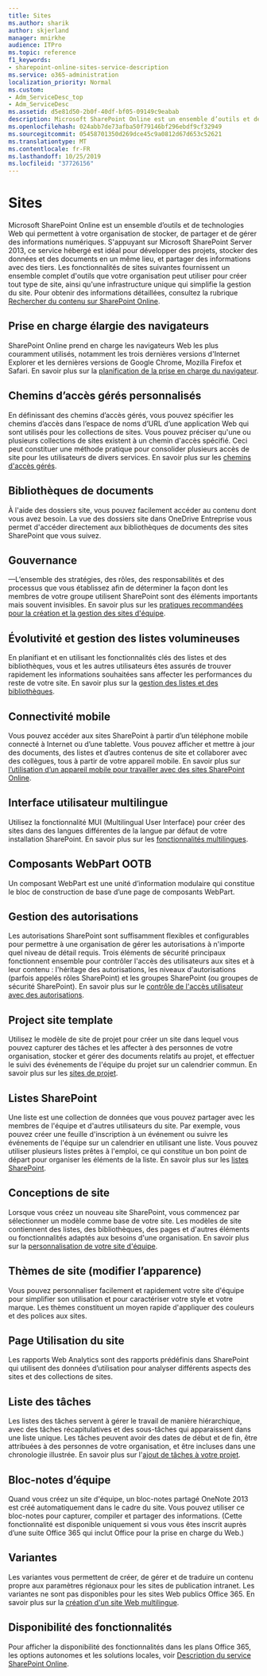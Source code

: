 ```yaml
---
title: Sites
ms.author: sharik
author: skjerland
manager: mnirkhe
audience: ITPro
ms.topic: reference
f1_keywords:
- sharepoint-online-sites-service-description
ms.service: o365-administration
localization_priority: Normal
ms.custom:
- Adm_ServiceDesc_top
- Adm_ServiceDesc
ms.assetid: d5e81d50-2b0f-40df-bf05-09149c9eabab
description: Microsoft SharePoint Online est un ensemble d’outils et de technologies Web qui permettent à votre organisation de stocker, de partager et de gérer des informations numériques. Basé sur Microsoft SharePoint Server 2013, ce service hébergé est idéal pour travailler sur des projets, stocker des données et des documents à un emplacement central et partager des informations avec d'autres utilisateurs.
ms.openlocfilehash: 024abb7de73afba50f79146bf296ebdf9cf32949
ms.sourcegitcommit: 05458701350d269dce45c9a0812d67d653c52621
ms.translationtype: MT
ms.contentlocale: fr-FR
ms.lasthandoff: 10/25/2019
ms.locfileid: "37726156"
---
```

# <a name="sites"></a>Sites

Microsoft SharePoint Online est un ensemble d’outils et de technologies Web qui permettent à votre organisation de stocker, de partager et de gérer des informations numériques. S'appuyant sur Microsoft SharePoint Server 2013, ce service hébergé est idéal pour développer des projets, stocker des données et des documents en un même lieu, et partager des informations avec des tiers. Les fonctionnalités de sites suivantes fournissent un ensemble complet d'outils que votre organisation peut utiliser pour créer tout type de site, ainsi qu'une infrastructure unique qui simplifie la gestion du site. Pour obtenir des informations détaillées, consultez la rubrique [Rechercher du contenu sur SharePoint Online](https://support.office.com/Article/Find-content-about-SharePoint-Online-0ff4f5c6-b8b3-4d6a-be9a-99e6dcb9a3b7).
  
## <a name="cross-browser-support"></a>Prise en charge élargie des navigateurs

SharePoint Online prend en charge les navigateurs Web les plus couramment utilisés, notamment les trois dernières versions d'Internet Explorer et les dernières versions de Google Chrome, Mozilla Firefox et Safari. En savoir plus sur la [planification de la prise en charge du navigateur](https://go.microsoft.com/fwlink/?LinkId=271048).
  
## <a name="custom-managed-paths"></a>Chemins d’accès gérés personnalisés

En définissant des chemins d’accès gérés, vous pouvez spécifier les chemins d’accès dans l’espace de noms d’URL d’une application Web qui sont utilisés pour les collections de sites. Vous pouvez préciser qu'une ou plusieurs collections de sites existent à un chemin d'accès spécifié. Ceci peut constituer une méthode pratique pour consolider plusieurs accès de site pour les utilisateurs de divers services. En savoir plus sur les [chemins d'accès gérés](https://go.microsoft.com/fwlink/?LinkId=271049).
  
## <a name="document-libraries"></a>Bibliothèques de documents

À l'aide des dossiers site, vous pouvez facilement accéder au contenu dont vous avez besoin. La vue des dossiers site dans OneDrive Entreprise vous permet d'accéder directement aux bibliothèques de documents des sites SharePoint que vous suivez. 
  
## <a name="governance"></a>Gouvernance

&mdash;L’ensemble des stratégies, des rôles, des responsabilités et des processus que vous établissez afin de déterminer la façon dont les membres de votre groupe utilisent SharePoint sont des éléments importants mais souvent invisibles. En savoir plus sur les [pratiques recommandées pour la création et la gestion des sites d'équipe](https://go.microsoft.com/fwlink/?LinkId=271050).
  
## <a name="large-list-scalability-and-management"></a>Évolutivité et gestion des listes volumineuses

En planifiant et en utilisant les fonctionnalités clés des listes et des bibliothèques, vous et les autres utilisateurs êtes assurés de trouver rapidement les informations souhaitées sans affecter les performances du reste de votre site. En savoir plus sur la [gestion des listes et des bibliothèques](https://go.microsoft.com/fwlink/?LinkId=271051).
  
## <a name="mobile-connectivity"></a>Connectivité mobile

Vous pouvez accéder aux sites SharePoint à partir d’un téléphone mobile connecté à Internet ou d’une tablette. Vous pouvez afficher et mettre à jour des documents, des listes et d’autres contenus de site et collaborer avec des collègues, tous à partir de votre appareil mobile. En savoir plus sur [l’utilisation d’un appareil mobile pour travailler avec des sites SharePoint Online](https://go.microsoft.com/fwlink/?LinkId=271052).
  
## <a name="multilingual-user-interface"></a>Interface utilisateur multilingue

Utilisez la fonctionnalité MUI (Multilingual User Interface) pour créer des sites dans des langues différentes de la langue par défaut de votre installation SharePoint. En savoir plus sur les [fonctionnalités multilingues](https://go.microsoft.com/fwlink/?LinkId=271053).
  
## <a name="ootb-web-parts"></a>Composants WebPart OOTB

Un composant WebPart est une unité d’information modulaire qui constitue le bloc de construction de base d’une page de composants WebPart.
  
## <a name="permissions-management"></a>Gestion des autorisations

Les autorisations SharePoint sont suffisamment flexibles et configurables pour permettre à une organisation de gérer les autorisations à n'importe quel niveau de détail requis. Trois éléments de sécurité principaux fonctionnent ensemble pour contrôler l'accès des utilisateurs aux sites et à leur contenu : l'héritage des autorisations, les niveaux d'autorisations (parfois appelés rôles SharePoint) et les groupes SharePoint (ou groupes de sécurité SharePoint). En savoir plus sur le [contrôle de l'accès utilisateur avec des autorisations](https://go.microsoft.com/fwlink/?LinkId=271054).
  
## <a name="project-site-template"></a>Project site template

Utilisez le modèle de site de projet pour créer un site dans lequel vous pouvez capturer des tâches et les affecter à des personnes de votre organisation, stocker et gérer des documents relatifs au projet, et effectuer le suivi des événements de l'équipe du projet sur un calendrier commun. En savoir plus sur les [sites de projet](https://go.microsoft.com/fwlink/?LinkId=271228).
  
## <a name="sharepoint-lists"></a>Listes SharePoint

Une liste est une collection de données que vous pouvez partager avec les membres de l'équipe et d'autres utilisateurs du site. Par exemple, vous pouvez créer une feuille d'inscription à un événement ou suivre les événements de l'équipe sur un calendrier en utilisant une liste. Vous pouvez utiliser plusieurs listes prêtes à l'emploi, ce qui constitue un bon point de départ pour organiser les éléments de la liste. En savoir plus sur les [listes SharePoint](https://go.microsoft.com/fwlink/?LinkId=271056).
  
## <a name="site-designs"></a>Conceptions de site

Lorsque vous créez un nouveau site SharePoint, vous commencez par sélectionner un modèle comme base de votre site. Les modèles de site contiennent des listes, des bibliothèques, des pages et d'autres éléments ou fonctionnalités adaptés aux besoins d'une organisation. En savoir plus sur la [personnalisation de votre site d'équipe](https://go.microsoft.com/fwlink/?LinkId=271058).
  
## <a name="site-themes-change-the-look"></a>Thèmes de site (modifier l’apparence)

Vous pouvez personnaliser facilement et rapidement votre site d'équipe pour simplifier son utilisation et pour caractériser votre style et votre marque. Les thèmes constituent un moyen rapide d'appliquer des couleurs et des polices aux sites.
  
## <a name="site-usage-page"></a>Page Utilisation du site

Les rapports Web Analytics sont des rapports prédéfinis dans SharePoint qui utilisent des données d’utilisation pour analyser différents aspects des sites et des collections de sites. 
  
## <a name="task-list"></a>Liste des tâches

Les listes des tâches servent à gérer le travail de manière hiérarchique, avec des tâches récapitulatives et des sous-tâches qui apparaissent dans une liste unique. Les tâches peuvent avoir des dates de début et de fin, être attribuées à des personnes de votre organisation, et être incluses dans une chronologie illustrée. En savoir plus sur l'[ajout de tâches à votre projet](https://go.microsoft.com/fwlink/?LinkId=271230).
  
## <a name="team-notebook"></a>Bloc-notes d’équipe

Quand vous créez un site d'équipe, un bloc-notes partagé OneNote 2013 est créé automatiquement dans le cadre du site. Vous pouvez utiliser ce bloc-notes pour capturer, compiler et partager des informations. (Cette fonctionnalité est disponible uniquement si vous vous êtes inscrit auprès d’une suite Office 365 qui inclut Office pour la prise en charge du Web.)
  
## <a name="variations"></a>Variantes

Les variantes vous permettent de créer, de gérer et de traduire un contenu propre aux paramètres régionaux pour les sites de publication intranet. Les variantes ne sont pas disponibles pour les sites Web publics Office 365. En savoir plus sur la [création d'un site Web multilingue](https://go.microsoft.com/fwlink/?LinkId=272921).
  
## <a name="feature-availability"></a>Disponibilité des fonctionnalités

Pour afficher la disponibilité des fonctionnalités dans les plans Office 365, les options autonomes et les solutions locales, voir [Description du service SharePoint Online](sharepoint-online-service-description.md).
  


